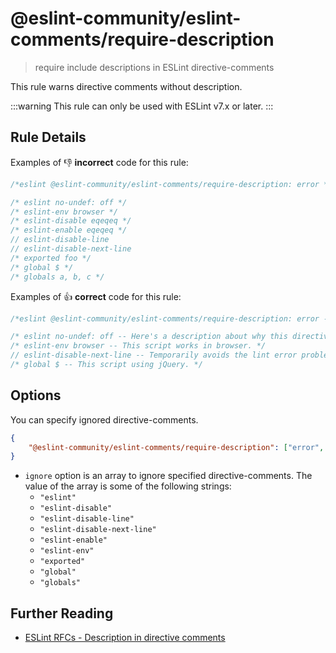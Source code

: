 # @eslint-community/eslint-comments/require-description

> require include descriptions in ESLint directive-comments

This rule warns directive comments without description.

:::warning
This rule can only be used with ESLint v7.x or later.
:::

## Rule Details

Examples of :-1: **incorrect** code for this rule:

<eslint-playground type="bad" >

```js
/*eslint @eslint-community/eslint-comments/require-description: error */

/* eslint no-undef: off */
/* eslint-env browser */
/* eslint-disable eqeqeq */
/* eslint-enable eqeqeq */
// eslint-disable-line
// eslint-disable-next-line
/* exported foo */
/* global $ */
/* globals a, b, c */
```

</eslint-playground>

Examples of :+1: **correct** code for this rule:

<eslint-playground type="good" >

```js
/*eslint @eslint-community/eslint-comments/require-description: error -- If you use directive comments, you should explain why you use them. */

/* eslint no-undef: off -- Here's a description about why this directive-comment is necessary. */
/* eslint-env browser -- This script works in browser. */
// eslint-disable-next-line -- Temporarily avoids the lint error problem. See issue XXX.
/* global $ -- This script using jQuery. */
```

</eslint-playground>

## Options

You can specify ignored directive-comments.

```json
{
    "@eslint-community/eslint-comments/require-description": ["error", {"ignore": []}]
}
```

- `ignore` option is an array to ignore specified directive-comments. The value of the array is some of the following strings:
    - `"eslint"`
    - `"eslint-disable"`
    - `"eslint-disable-line"`
    - `"eslint-disable-next-line"`
    - `"eslint-enable"`
    - `"eslint-env"`
    - `"exported"`
    - `"global"`
    - `"globals"`

## Further Reading

- [ESLint RFCs - Description in directive comments]

[ESLint RFCs - Description in directive comments]: https://github.com/eslint/rfcs/blob/main/designs/2019-description-in-directive-comments/README.md
